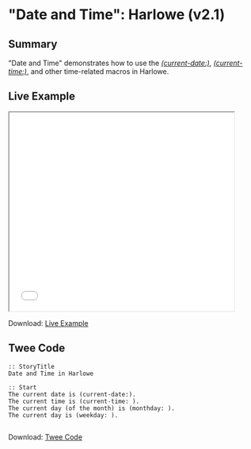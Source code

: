 # "Date and Time": Harlowe (v2.1)

## Summary

"Date and Time" demonstrates how to use the *[(current-date:)](https://twine2.neocities.org/#macro_current-date)*, *[(current-time:)](https://twine2.neocities.org/#macro_current-time)*, and other time-related macros in Harlowe.

## Live Example

<section>
<iframe src="harlowe_dateandtime_example.html" height=400 width=90%></iframe>


Download: <a href="harlowe_dateandtime_example.html" target="_blank">Live Example</a>
</section>

## Twee Code

```
:: StoryTitle
Date and Time in Harlowe

:: Start
The current date is (current-date:).
The current time is (current-time: ).
The current day (of the month) is (monthday: ).
The current day is (weekday: ).


```
Download: <a href="harlowe_dateandtime_twee.txt" target="_blank">Twee Code</a>
